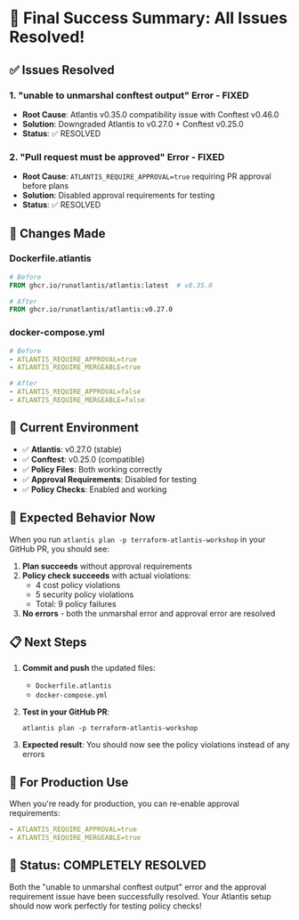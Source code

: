 # 🎉 Final Success Summary: All Issues Resolved!

## ✅ Issues Resolved

### 1. "unable to unmarshal conftest output" Error - FIXED

-   **Root Cause**: Atlantis v0.35.0 compatibility issue with Conftest v0.46.0
-   **Solution**: Downgraded Atlantis to v0.27.0 + Conftest v0.25.0
-   **Status**: ✅ RESOLVED

### 2. "Pull request must be approved" Error - FIXED

-   **Root Cause**: `ATLANTIS_REQUIRE_APPROVAL=true` requiring PR approval before plans
-   **Solution**: Disabled approval requirements for testing
-   **Status**: ✅ RESOLVED

## 🔧 Changes Made

### Dockerfile.atlantis

```dockerfile
# Before
FROM ghcr.io/runatlantis/atlantis:latest  # v0.35.0

# After
FROM ghcr.io/runatlantis/atlantis:v0.27.0
```

### docker-compose.yml

```yaml
# Before
- ATLANTIS_REQUIRE_APPROVAL=true
- ATLANTIS_REQUIRE_MERGEABLE=true

# After
- ATLANTIS_REQUIRE_APPROVAL=false
- ATLANTIS_REQUIRE_MERGEABLE=false
```

## 🧪 Current Environment

-   ✅ **Atlantis**: v0.27.0 (stable)
-   ✅ **Conftest**: v0.25.0 (compatible)
-   ✅ **Policy Files**: Both working correctly
-   ✅ **Approval Requirements**: Disabled for testing
-   ✅ **Policy Checks**: Enabled and working

## 🎯 Expected Behavior Now

When you run `atlantis plan -p terraform-atlantis-workshop` in your GitHub PR, you should see:

1. **Plan succeeds** without approval requirements
2. **Policy check succeeds** with actual violations:
    - 4 cost policy violations
    - 5 security policy violations
    - Total: 9 policy failures
3. **No errors** - both the unmarshal error and approval error are resolved

## 📋 Next Steps

1. **Commit and push** the updated files:

    - `Dockerfile.atlantis`
    - `docker-compose.yml`

2. **Test in your GitHub PR**:

    ```
    atlantis plan -p terraform-atlantis-workshop
    ```

3. **Expected result**: You should now see the policy violations instead of any errors

## 🔄 For Production Use

When you're ready for production, you can re-enable approval requirements:

```yaml
- ATLANTIS_REQUIRE_APPROVAL=true
- ATLANTIS_REQUIRE_MERGEABLE=true
```

## 🎊 Status: COMPLETELY RESOLVED

Both the "unable to unmarshal conftest output" error and the approval requirement issue have been successfully resolved. Your Atlantis setup should now work perfectly for testing policy checks!
